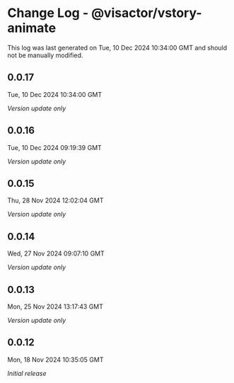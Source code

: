 # Change Log - @visactor/vstory-animate

This log was last generated on Tue, 10 Dec 2024 10:34:00 GMT and should not be manually modified.

## 0.0.17
Tue, 10 Dec 2024 10:34:00 GMT

_Version update only_

## 0.0.16
Tue, 10 Dec 2024 09:19:39 GMT

_Version update only_

## 0.0.15
Thu, 28 Nov 2024 12:02:04 GMT

_Version update only_

## 0.0.14
Wed, 27 Nov 2024 09:07:10 GMT

_Version update only_

## 0.0.13
Mon, 25 Nov 2024 13:17:43 GMT

_Version update only_

## 0.0.12
Mon, 18 Nov 2024 10:35:05 GMT

_Initial release_

